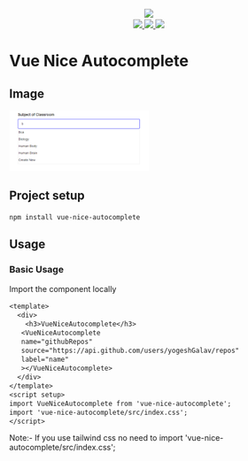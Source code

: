 <p align="center">
  <img width="250" src="http://vue-technologies.com/wp-content/uploads/2022/04/cropped-vue-logo-png.png">
  <br>
  <a href="https://npm.im/vue-nice-validate">
    <img src="https://badgen.net/npm/v/vue-nice-validate">
  </a>
  <a href="https://npm.im/vue-nice-validate">
    <img src="https://badgen.net/npm/dw/vue-nice-validate?color=blue">
  </a>
  <a href="https://bundlephobia.com/result?p=vue-nice-validate">
    <img src="https://badgen.net/bundlephobia/minzip/vue-nice-validate">
  </a>
</p>

# Vue Nice Autocomplete

## Image
<img src="Auto.png" width="50%"/>

## Project setup
```
npm install vue-nice-autocomplete
```

## Usage
### Basic Usage
Import the component locally
```
<template>
  <div>
    <h3>VueNiceAutocomplete</h3>
   <VueNiceAutocomplete
   name="githubRepos"
   source="https://api.github.com/users/yogeshGalav/repos"
   label="name"
   ></VueNiceAutocomplete>
  </div>
</template>
<script setup>
import VueNiceAutocomplete from 'vue-nice-autocomplete';
import 'vue-nice-autocomplete/src/index.css';
</script>
```

Note:-
If you use tailwind css no need to import 'vue-nice-autocomplete/src/index.css';
